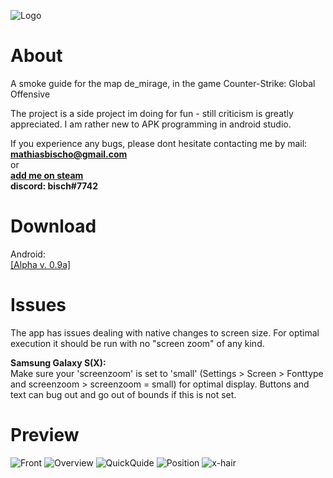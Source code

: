 
![Logo](/app/src/main/res/drawable/cloud91.png)


# About
A smoke guide for the map de_mirage, in the game Counter-Strike: Global Offensive

The project is  a side project im doing for fun - still criticism is greatly appreciated. I am rather new to APK programming in android studio.  

If you experience any bugs, please dont hesitate contacting me by mail:  
**mathiasbischo@gmail.com**  
or  
[**add me on steam**](https://steamcommunity.com/profiles/76561197984821742/)  
**discord: bisch#7742**

# Download
Android:  
[[Alpha v. 0.9a]]( https://github.com/bischmlb/CSGO_Smokes/releases/download/0.9a/app-release.apk)

# Issues
The app has issues dealing with native changes to screen size. For optimal execution it should be run with no "screen zoom" of any kind.  
  
**Samsung Galaxy S(X):**  
Make sure your 'screenzoom' is set to 'small' (Settings > Screen > Fonttype and screenzoom > screenzoom = small) for optimal display. Buttons and text can bug out and go out of bounds if this is not set.

# Preview

![Front](Screenshot_1543840164.png)
![Overview](Screenshot_1543840176.png)
![QuickQuide](Screenshot_1543841469.png)
![Position](Screenshot_1543840250.png)
![x-hair](Screenshot_1543840255.png)



